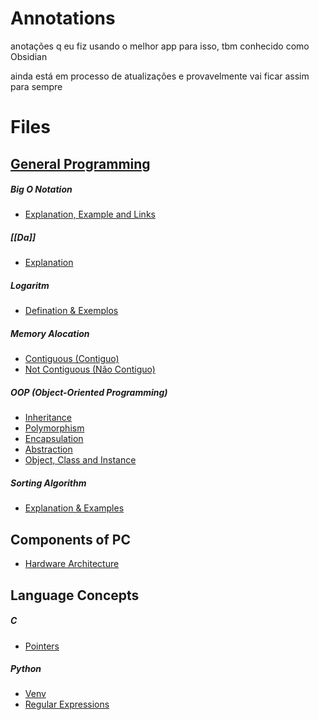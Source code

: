 # Annotations
anotações q eu fiz usando o melhor app para isso, tbm conhecido como Obsidian

ainda está em processo de atualizações e provavelmente vai ficar assim para sempre

# Files
## [General Programming](#General%20Programming)
##### Big O Notation
- [Explanation, Example and Links](Explanation,%20Example%20and%20Links.md)

##### [[Da]]
- [Explanation](Explanation.md)

##### Logaritm
- [Defination & Exemplos](Defination%20&%20Exemplos.md)

##### Memory Alocation
- [Contiguous (Contiguo)](Contiguous%20(Contiguo).md)
- [Not Contiguous (Não Contiguo)](Not%20Contiguous%20(Não%20Contiguo).md)

##### OOP (Object-Oriented Programming)
- [Inheritance](Inheritance.md)
- [Polymorphism](Polymorphism.md)
- [Encapsulation](Encapsulation.md)
- [Abstraction](Abstraction.md)
- [Object, Class and Instance](Object,%20Class%20and%20Instance.md)

##### Sorting Algorithm
- [Explanation & Examples](Explanation%20&%20Examples.md)


## Components of PC
- [Hardware Architecture](Hardware%20Architecture.md)


## Language Concepts

##### C
- [Pointers](Pointers.md)

##### Python
- [Venv](Venv.md)
- [Regular Expressions](Regular%20Expressions.md)

